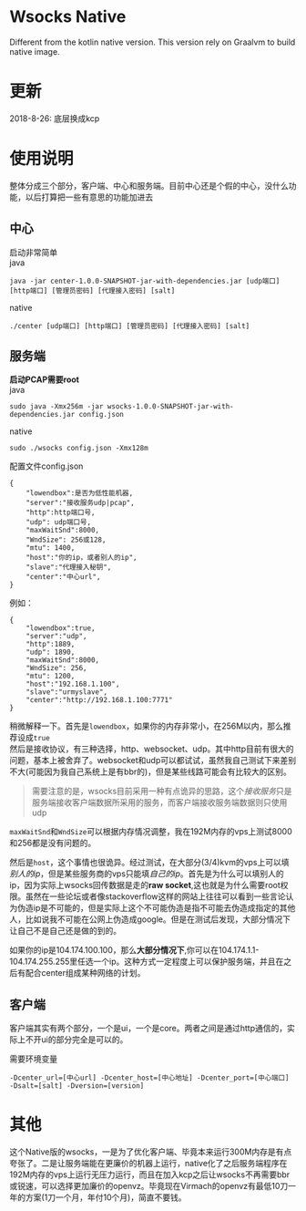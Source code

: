 Wsocks Native
===
Different from the kotlin native version. This version rely on Graalvm to build native image.

更新
======
2018-8-26: 底层换成kcp

使用说明
====
整体分成三个部分，客户端、中心和服务端。目前中心还是个假的中心，没什么功能，以后打算把一些有意思的功能加进去

中心
---
启动非常简单  
java
```
java -jar center-1.0.0-SNAPSHOT-jar-with-dependencies.jar [udp端口] [http端口] [管理员密码] [代理接入密码] [salt]
```
native
```
./center [udp端口] [http端口] [管理员密码] [代理接入密码] [salt]
```

服务端
---
**启动PCAP需要root**  
java
```
sudo java -Xmx256m -jar wsocks-1.0.0-SNAPSHOT-jar-with-dependencies.jar config.json
```
native
```
sudo ./wsocks config.json -Xmx128m
```
配置文件config.json
```
{
    "lowendbox":是否为低性能机器,
    "server":"接收服务udp|pcap",
    "http":http端口号,
    "udp": udp端口号,
    "maxWaitSnd":8000,
    "WndSize": 256或128,
    "mtu": 1400,
    "host":"你的ip，或者别人的ip",
    "slave":"代理接入秘钥",
    "center":"中心url",
}
```
例如：
```
{
    "lowendbox":true,
    "server":"udp",
    "http":1889,
    "udp": 1890,
    "maxWaitSnd":8000,
    "WndSize": 256,
    "mtu": 1200,
    "host":"192.168.1.100",
    "slave":"urmyslave",
    "center":"http://192.168.1.100:7771"
}
```
稍微解释一下。首先是`lowendbox`，如果你的内存非常小，在256M以内，那么推荐设成`true`  
然后是接收协议，有三种选择，http、websocket、udp。其中http目前有很大的问题，基本上被舍弃了。websocket和udp可以都试试，虽然我自己测试下来差别不大(可能因为我自己系统上是有bbr的)，但是某些线路可能会有比较大的区别。

> 需要注意的是，wsocks目前采用一种有点诡异的思路，这个*接收服务*只是服务端接收客户端数据所采用的服务，而客户端接收服务端数据则只使用udp

`maxWaitSnd`和`WndSize`可以根据内存情况调整，我在192M内存的vps上测试8000和256都是没有问题的。

然后是`host`，这个事情也很诡异。经过测试，在大部分(3/4)kvm的vps上可以填*别人的ip*，但是某些服务商的vps只能填*自己的ip*。首先是为什么可以填别人的ip，因为实际上wsocks回传数据是走的**raw socket**,这也就是为什么需要root权限。虽然在一些论坛或者像stackoverflow这样的网站上往往可以看到一些言论认为伪造ip是不可能的，但是实际上这个不可能伪造是指不可能去伪造成指定的其他人，比如说我不可能在公网上伪造成google。但是在测试后发现，大部分情况下让自己不是自己还是做的到的。

如果你的ip是104.174.100.100，那么**大部分情况下**,你可以在104.174.1.1-104.174.255.255里任选一个ip。这种方式一定程度上可以保护服务端，并且在之后有配合center组成某种网络的计划。

客户端
----
客户端其实有两个部分，一个是ui，一个是core。两者之间是通过http通信的，实际上不开ui的部分完全是可以的。

需要环境变量
```
-Dcenter_url=[中心url] -Dcenter_host=[中心地址] -Dcenter_port=[中心端口] -Dsalt=[salt] -Dversion=[version]
```

其他
===
这个Native版的wsocks，一是为了优化客户端、毕竟本来运行300M内存是有点夸张了。二是让服务端能在更廉价的机器上运行，native化了之后服务端程序在192M内存的vps上运行无压力运行，而且在加入kcp之后让wsocks不再需要bbr或锐速，可以选择更加廉价的openvz。毕竟现在Virmach的openvz有最低10刀一年的方案(1刀一个月，年付10个月)，简直不要钱。
